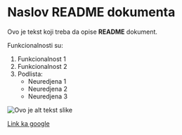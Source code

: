 # Naslov README dokumenta

Ovo je tekst koji treba da opise **README** dokument.

Funkcionalnosti su:
1. Funkcionalnost 1
2. Funkcionalnost 2
3. Podlista:
    * Neuredjena 1
    * Neuredjena 2
    * Neuredjena 3

![Ovo je alt tekst slike](https://itep.org/wp-content/uploads/capitol-building-e1571927683293.jpeg)

[Link ka google](https://www.google.com)